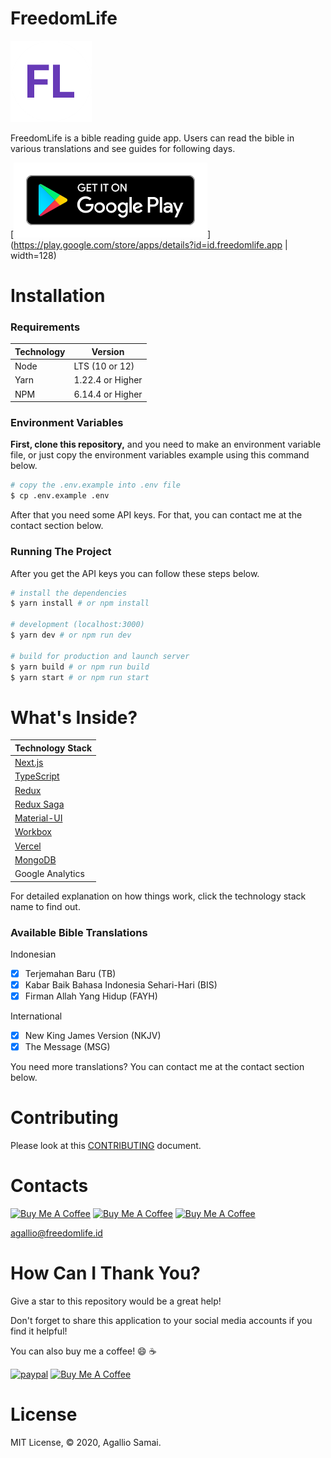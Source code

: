 # FreedomLife

[![FreedomLife-Logo](/public/icon-128x128.png)](https://freedomlife.id)

FreedomLife is a bible reading guide app. Users can read the bible in various translations and see guides for following days.

[![Google-Play-Logo](/public/images/google-play.svg)](https://play.google.com/store/apps/details?id=id.freedomlife.app | width=128)

# Installation

### Requirements

| Technology | Version          |
| ---------- | ---------------- |
| Node       | LTS (10 or 12)   |
| Yarn       | 1.22.4 or Higher |
| NPM        | 6.14.4 or Higher |

### Environment Variables

**First, clone this repository,** and you need to make an environment variable file, or just copy the environment variables example using this command below.

```bash
# copy the .env.example into .env file
$ cp .env.example .env
```

After that you need some API keys. For that, you can contact me at the contact section below.

### Running The Project

After you get the API keys you can follow these steps below.

```bash
# install the dependencies
$ yarn install # or npm install

# development (localhost:3000)
$ yarn dev # or npm run dev

# build for production and launch server
$ yarn build # or npm run build
$ yarn start # or npm run start
```

# What's Inside?

| Technology Stack                                           |
| ---------------------------------------------------------- |
| [Next.js](https://nextjs.org/)                             |
| [TypeScript](https://www.typescriptlang.org/)              |
| [Redux](https://redux.js.org/)                             |
| [Redux Saga](https://redux-saga.js.org/)                   |
| [Material-UI](https://material-ui.com/)                    |
| [Workbox](https://developers.google.com/web/tools/workbox) |
| [Vercel](https://vercel.com/)                              |
| [MongoDB](https://www.mongodb.com/)                        |
| Google Analytics                                           |

For detailed explanation on how things work, click the technology stack name to find out.

### Available Bible Translations

Indonesian

- [x] Terjemahan Baru (TB)
- [x] Kabar Baik Bahasa Indonesia Sehari-Hari (BIS)
- [x] Firman Allah Yang Hidup (FAYH)

International

- [x] New King James Version (NKJV)
- [x] The Message (MSG)

You need more translations? You can contact me at the contact section below.

# Contributing

Please look at this [CONTRIBUTING](CONTRIBUTING.md) document.

# Contacts

<a href="https://telegram.me/agallio" target="_blank"><img src="https://upload.wikimedia.org/wikipedia/commons/thumb/8/82/Telegram_logo.svg/600px-Telegram_logo.svg.png" alt="Buy Me A Coffee" height="40" width="40"></a> <a href="https://instagram.com/agallio" target="_blank"><img src="https://upload.wikimedia.org/wikipedia/commons/thumb/e/e7/Instagram_logo_2016.svg/768px-Instagram_logo_2016.svg.png" alt="Buy Me A Coffee" height="40" width="40"></a> <a href="https://twitter.com/agalliosamai" target="_blank"><img src="https://cdn3.iconfinder.com/data/icons/social-icons-5/607/Twitterbird.png" alt="Buy Me A Coffee" height="40" width="40"></a>

<agallio@freedomlife.id>

# How Can I Thank You?

Give a star to this repository would be a great help!

Don't forget to share this application to your social media accounts if you find it helpful!

You can also buy me a coffee! 😄 ☕️

[![paypal](https://www.paypalobjects.com/en_US/i/btn/btn_donateCC_LG.gif)](https://paypal.me/agallio)
<a href="https://www.buymeacoffee.com/agallio" target="_blank"><img src="https://cdn.buymeacoffee.com/buttons/default-orange.png" alt="Buy Me A Coffee" height="41" width="174"></a>

# License

MIT License, © 2020, Agallio Samai.
